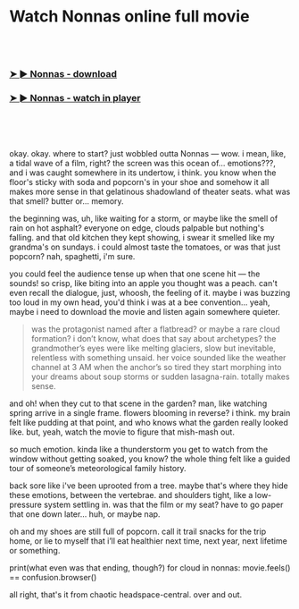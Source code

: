 <h1>Watch Nonnas online full movie</h1>


<br><br>

<h3><a href="https://Christophers-papotapri1987.github.io/ohwlpcncmw/">➤ ► Nonnas - download</a></h3> 
<h3><a href="https://Christophers-papotapri1987.github.io/ohwlpcncmw/">➤ ► Nonnas - watch in player</a></h3>


<br><br><br>


okay. okay. where to start? just wobbled outta Nonnas — wow. i mean, like, a tidal wave of a film, right? the screen was this ocean of... emotions???, and i was caught somewhere in its undertow, i think. you know when the floor's sticky with soda and popcorn's in your shoe and somehow it all makes more sense in that gelatinous shadowland of theater seats. what was that smell? butter or... memory.

the beginning was, uh, like waiting for a storm, or maybe like the smell of rain on hot asphalt? everyone on edge, clouds palpable but nothing's falling. and that old kitchen they kept showing, i swear it smelled like my grandma's on sundays. i could almost taste the tomatoes, or was that just popcorn? nah, spaghetti, i'm sure. 

you could feel the audience tense up when that one scene hit — the sounds! so crisp, like biting into an apple you thought was a peach. can't even recall the dialogue, just, whoosh, the feeling of it. maybe i was buzzing too loud in my own head, you'd think i was at a bee convention... yeah, maybe i need to download the movie and listen again somewhere quieter. 

> was the protagonist named after a flatbread? or maybe a rare cloud formation? i don’t know, what does that say about archetypes? the grandmother’s eyes were like melting glaciers, slow but inevitable, relentless with something unsaid. her voice sounded like the weather channel at 3 AM when the anchor’s so tired they start morphing into your dreams about soup storms or sudden lasagna-rain. totally makes sense. 

and oh! when they cut to that scene in the garden? man, like watching spring arrive in a single frame. flowers blooming in reverse? i think. my brain felt like pudding at that point, and who knows what the garden really looked like. but, yeah, watch the movie to figure that mish-mash out. 

so much emotion. kinda like a thunderstorm you get to watch from the window without getting soaked, you know? the whole thing felt like a guided tour of someone’s meteorological family history. 

back sore like i've been uprooted from a tree. maybe that's where they hide these emotions, between the vertebrae. and shoulders tight, like a low-pressure system settling in. was that the film or my seat? have to go paper that one down later... huh, or maybe nap.

oh and my shoes are still full of popcorn. call it trail snacks for the trip home, or lie to myself that i’ll eat healthier next time, next year, next lifetime or something.

print(what even was that ending, though?)
for cloud in nonnas:
   movie.feels() == confusion.browser()

all right, that's it from chaotic headspace-central. over and out.
